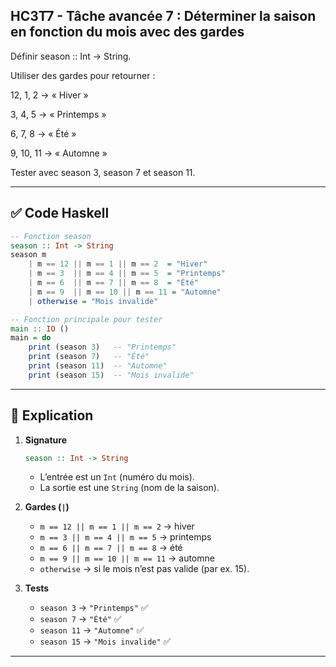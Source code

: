 ## HC3T7 - Tâche avancée 7 : Déterminer la saison en fonction du mois avec des gardes

Définir season :: Int -> String.

Utiliser des gardes pour retourner :

12, 1, 2 → « Hiver »

3, 4, 5 → « Printemps »

6, 7, 8 → « Été »

9, 10, 11 → « Automne »

Tester avec season 3, season 7 et season 11.

---

## ✅ Code Haskell

```haskell
-- Fonction season
season :: Int -> String
season m
    | m == 12 || m == 1 || m == 2  = "Hiver"
    | m == 3  || m == 4 || m == 5  = "Printemps"
    | m == 6  || m == 7 || m == 8  = "Été"
    | m == 9  || m == 10 || m == 11 = "Automne"
    | otherwise = "Mois invalide"

-- Fonction principale pour tester
main :: IO ()
main = do
    print (season 3)   -- "Printemps"
    print (season 7)   -- "Été"
    print (season 11)  -- "Automne"
    print (season 15)  -- "Mois invalide"
```

---

## 🧠 Explication

1. **Signature**

   ```haskell
   season :: Int -> String
   ```

   * L’entrée est un `Int` (numéro du mois).
   * La sortie est une `String` (nom de la saison).

2. **Gardes (`|`)**

   * `m == 12 || m == 1 || m == 2` → hiver
   * `m == 3 || m == 4 || m == 5` → printemps
   * `m == 6 || m == 7 || m == 8` → été
   * `m == 9 || m == 10 || m == 11` → automne
   * `otherwise` → si le mois n’est pas valide (par ex. 15).

3. **Tests**

   * `season 3` → `"Printemps"` ✅
   * `season 7` → `"Été"` ✅
   * `season 11` → `"Automne"` ✅
   * `season 15` → `"Mois invalide"` ✅

---
